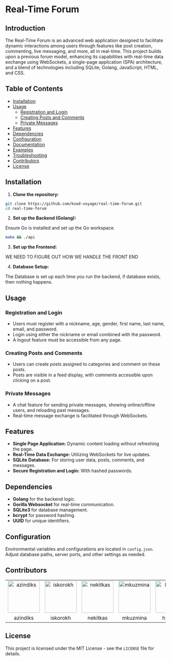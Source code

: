 

# Real-Time Forum

## Introduction

The Real-Time Forum is an advanced web application designed to facilitate dynamic interactions among users through features like post creation, commenting, live messaging, and more, all in real-time. This project builds upon a previous forum model, enhancing its capabilities with real-time data exchange using WebSockets, a single-page application (SPA) architecture, and a blend of technologies including SQLite, Golang, JavaScript, HTML, and CSS.

## Table of Contents

- [Installation](#installation)
- [Usage](#usage)
  - [Registration and Login](#registration-and-login)
  - [Creating Posts and Comments](#creating-posts-and-comments)
  - [Private Messages](#private-messages)
- [Features](#features)
- [Dependencies](#dependencies)
- [Configuration](#configuration)
- [Documentation](#documentation)
- [Examples](#examples)
- [Troubleshooting](#troubleshooting)
- [Contributors](#contributors)
- [License](#license)

## Installation

1. **Clone the repository:**

```bash
git clone https://github.com/kood-voyage/real-time-forum.git
cd real-time-forum
```

2. **Set up the Backend (Golang):**

Ensure Go is installed and set up the Go workspace.

```bash
make && ./api
```

3. **Set up the Frontend:**

WE NEED TO FIGURE OUT HOW WE HANDLE THE FRONT END

4. **Database Setup:**

The Database is set up each time you run the backend, if database exists, then nothing happens.

## Usage

### Registration and Login

- Users must register with a nickname, age, gender, first name, last name, email, and password.
- Login using either the nickname or email combined with the password.
- A logout feature must be accessible from any page.

### Creating Posts and Comments

- Users can create posts assigned to categories and comment on these posts.
- Posts are visible in a feed display, with comments accessible upon clicking on a post.

### Private Messages

- A chat feature for sending private messages, showing online/offline users, and reloading past messages.
- Real-time message exchange is facilitated through WebSockets.

## Features

- **Single Page Application:** Dynamic content loading without refreshing the page.
- **Real-Time Data Exchange:** Utilizing WebSockets for live updates.
- **SQLite Database:** For storing user data, posts, comments, and messages.
- **Secure Registration and Login:** With hashed passwords.

## Dependencies

- **Golang** for the backend logic.
- **Gorilla Websocket** for real-time communication.
- **SQLite3** for database management.
- **bcrypt** for password hashing.
- **UUID** for unique identifiers.

## Configuration

Environmental variables and configurations are located in `config.json`. Adjust database paths, server ports, and other settings as needed.

## Contributors

<div align="center">
  <table>
    <tbody><tr>
      <td align="center"><a href="https://01.kood.tech/git/azindiks" rel="nofollow"><img src="https://01.kood.tech/git/avatars/3dc29a90b6669d5d43b4c1cb57f84ef6?size=870" alt="azindiks" width="100"></a></td>
      <td align="center"><a href="https://01.kood.tech/git/iskorokh" rel="nofollow"><img src="https://01.kood.tech/git/avatars/8eba7c3eae2bbd752aad7eca5408beb2?size=870" alt="iskorokh" width="100"></a></td>
      <td align="center"><a href="https://01.kood.tech/git/nekitkas" rel="nofollow"><img src="https://01.kood.tech/git/avatars/912995c935e2a5b0b26f10c00eaa9e36?size=870" alt="nekitkas" width="100"></a></td>
      <td align="center"><a href="https://01.kood.tech/git/mkuzmina" rel="nofollow"><img src="https://01.kood.tech/git/avatars/e93fda0671647220cf65070aa5afc03a?size=870" alt="mkuzmina" width="100"></a></td>
       <td align="center"><a href="https://01.kood.tech/git/hmahar" rel="nofollow"><img src="https://01.kood.tech/git/avatars/1a0705a2bf733df12b22a69273e2c7b3?size=870" alt="hmahar" width="100"></a></td>
    </tr>
    <tr>
      <td align="center">azindiks</td>
      <td align="center">iskorokh</td>
      <td align="center">nekitkas</td>
      <td align="center">mkuzmina</td>
      <td align="center">hmahar</td>
    </tr>
  </tbody></table>
</div>

## License

This project is licensed under the MIT License - see the `LICENSE` file for details.

